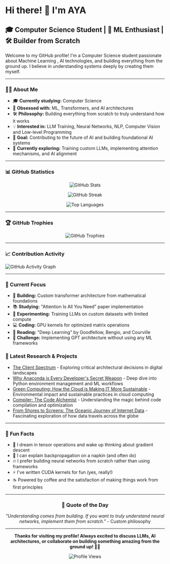 # Hi there! 👋 I'm AYA

## 🎓 Computer Science Student | 🤖 ML Enthusiast | 🛠️ Builder from Scratch

Welcome to my GitHub profile! I'm a Computer Science student passionate about Machine Learning , AI technologies, and building everything from the ground up. I believe in understanding systems deeply by creating them myself.

---

### 🧑‍💻 About Me

- 🎓 **Currently studying:** Computer Science 
- 🤖 **Obsessed with:** ML, Transformers, and AI architectures
- 🛠️ **Philosophy:** Building everything from scratch to truly understand how it works
- 💡 **Interested in:** LLM Training, Neural Networks, NLP, Computer Vision and Low-level Programming
- 🎯 **Goal:** Contributing to the future of AI and building foundational AI systems
- 🔬 **Currently exploring:** Training custom LLMs, implementing attention mechanisms, and AI alignment

---

### 📊 GitHub Statistics

<div align="center">

![GitHub Stats](https://github-readme-stats.vercel.app/api?username=AYAAT1&show_icons=true&theme=radical&hide_border=true&count_private=true)

![GitHub Streak](https://github-readme-streak-stats.herokuapp.com/?user=AYAAT1&theme=radical&hide_border=true)

![Top Languages](https://github-readme-stats.vercel.app/api/top-langs/?username=AYAAT1&layout=compact&theme=radical&hide_border=true)

</div>

---

### 🏆 GitHub Trophies
<div align="center">

![GitHub Trophies](https://github-profile-trophy.vercel.app/?username=AYAAT1&theme=radical&no-frame=true&margin-w=15)

</div>

---


### 📈 Contribution Activity

![GitHub Activity Graph](https://github-readme-activity-graph.vercel.app/graph?username=AYAAT1&theme=radical&hide_border=true)

---

### 🎯 Current Focus

- 🧠 **Building:** Custom transformer architecture from mathematical foundations
- 📚 **Studying:** "Attention Is All You Need" paper implementation
- 🔬 **Experimenting:** Training LLMs on custom datasets with limited compute
- 💻 **Coding:** GPU kernels for optimized matrix operations
- 📖 **Reading:** "Deep Learning" by Goodfellow, Bengio, and Courville
- 🎪 **Challenge:** Implementing GPT architecture without using any ML frameworks



### 📝 Latest Research & Projects
<!-- BLOG-POST-LIST:START -->
- [The Client Spectrum](https://yourblog.com/client-spectrum) - Exploring critical architectural decisions in digital landscapes
- [Why Anaconda is Every Developer's Secret Weapon](https://medium.com/@ayasc/why-anaconda-is-every-developers-secret-weapon-6171c480d03e) - Deep dive into Python environment management and ML workflows
- [Green Computing: How the Cloud is Making IT More Sustainable](https://medium.com/@ayasc/green-computing-how-the-cloud-is-making-it-more-sustainable-3409dcb78232) - Environmental impact and sustainable practices in cloud computing
- [Compiler: The Code Alchemist](https://medium.com/@ayasc/compiler-the-code-alchemist-f9d50c3d8354) - Understanding the magic behind code compilation and optimization
- [From Shores to Screens: The Oceanic Journey of Internet Data](https://medium.com/@ayasc/from-shores-to-screens-the-oceanic-journey-of-internet-data-69eb7f27162f) - Fascinating exploration of how data travels across the globe
<!-- BLOG-POST-LIST:END -->

---

### 🎲 Fun Facts

- 🤖 I dream in tensor operations and wake up thinking about gradient descent
- 🧠 I can explain backpropagation on a napkin (and often do)
- 🔥 I prefer building neural networks from scratch rather than using frameworks
- ⚡ I've written CUDA kernels for fun (yes, really!)
- ☕ Powered by coffee and the satisfaction of making things work from first principles
  

---

<div align="center">

### 💭 Quote of the Day
*"Understanding comes from building. If you want to truly understand neural networks, implement them from scratch."* - Custom philosophy

---

**Thanks for visiting my profile! Always excited to discuss LLMs, AI architectures, or collaborate on building something amazing from the ground up! 🤖🚀**

![Profile Views](https://komarev.com/ghpvc/?username=AYAAT1&color=brightgreen&style=flat-square&label=Profile+Views)

</div>
